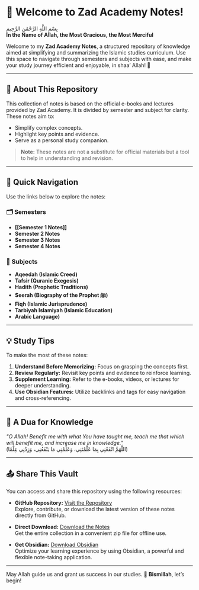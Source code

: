 # 🌟 Welcome to Zad Academy Notes!  

بِسْمِ اللَّهِ الرَّحْمَٰنِ الرَّحِيمِ  
**In the Name of Allah, the Most Gracious, the Most Merciful**

Welcome to my **Zad Academy Notes**, a structured repository of knowledge aimed at simplifying and summarizing the Islamic studies curriculum. Use this space to navigate through semesters and subjects with ease, and make your study journey efficient and enjoyable, in shaa’ Allah! 🌿

---

## 📖 **About This Repository**

This collection of notes is based on the official e-books and lectures provided by Zad Academy. It is divided by semester and subject for clarity. These notes aim to:  

- Simplify complex concepts.  
- Highlight key points and evidence.  
- Serve as a personal study companion.  

> **Note:** These notes are not a substitute for official materials but a tool to help in understanding and revision.  

---

## 🔗 **Quick Navigation**

Use the links below to explore the notes:

### 🗂 **Semesters**
- **[[Semester 1 Notes]]**  
- **Semester 2 Notes**  
- **Semester 3 Notes**  
- **Semester 4 Notes**  

### 📂 **Subjects**  
- **Aqeedah (Islamic Creed)**  
- **Tafsir (Quranic Exegesis)**  
- **Hadith (Prophetic Traditions)**  
- **Seerah (Biography of the Prophet ﷺ)**  
- **Fiqh (Islamic Jurisprudence)**  
- **Tarbiyah Islamiyah (Islamic Education)**  
- **Arabic Language)**  

---

## 💡 **Study Tips**
To make the most of these notes:  
1. **Understand Before Memorizing:** Focus on grasping the concepts first.  
2. **Review Regularly:** Revisit key points and evidence to reinforce learning.  
3. **Supplement Learning:** Refer to the e-books, videos, or lectures for deeper understanding.  
4. **Use Obsidian Features:** Utilize backlinks and tags for easy navigation and cross-referencing.  

---

## 🌼 **A Dua for Knowledge**
_"O Allah! Benefit me with what You have taught me, teach me that which will benefit me, and increase me in knowledge."_  
(اللَّهُمَّ انْفَعْنِي بِمَا عَلَّمْتَنِي، وَعَلِّمْنِي مَا يَنْفَعُنِي، وَزِدْنِي عِلْمًا)

---

## 📤 **Share This Vault**

You can access and share this repository using the following resources:

- **GitHub Repository:** [Visit the Repository](https://github.com/nabs23/zad-academy-notes)  
    Explore, contribute, or download the latest version of these notes directly from GitHub.
    
- **Direct Download:** [Download the Notes](https://github.com/nabs23/zad-academy-notes/archive/refs/heads/main.zip)  
    Get the entire collection in a convenient zip file for offline use.
    
- **Get Obsidian:** [Download Obsidian](https://obsidian.md/download)  
    Optimize your learning experience by using Obsidian, a powerful and flexible note-taking application.


---

May Allah guide us and grant us success in our studies. 🌟 **Bismillah**, let’s begin!
